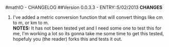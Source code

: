 #mathIO - CHANGELOG
##Version 0.0.3.3 - ENTRY::5/02/2013
<b>CHANGES</b><br>
1. I've added a metric conversion function that will convert things like cm to m, or km to m.<br>
<b>NOTES:</b> It has not been tested yet and I need some one to test this for me, I'm working a lot so its gonna take me some time to get this tested, hopefuly you (the reader) forks this and tests it out.
